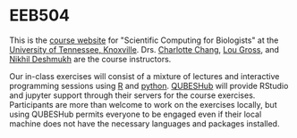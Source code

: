 # EEB504

This is the [course website](https://charlottehchang.github.io/EEB504/) for "Scientific Computing for Biologists" at the [University of Tennessee, Knoxville](https://eeb.utk.edu/). Drs. [Charlotte Chang](http://charlottehchang.github.io), [Lou Gross](http://www.tiem.utk.edu/~gross/), and [Nikhil Deshmukh](https://www.linkedin.com/in/nikhil-d-aa55676/) are the course instructors.

Our in-class exercises will consist of a mixture of lectures and interactive programming sessions using [R](https://cran.r-project.org/) and [python](https://www.anaconda.com/download/). [QUBESHub](https://qubeshub.org/community/groups/utk_eeb_504) will provide RStudio and jupyter support through their servers for the course exercises. Participants are more than welcome to work on the exercises locally, but using QUBESHub permits everyone to be engaged even if their local machine does not have the necessary languages and packages installed.
